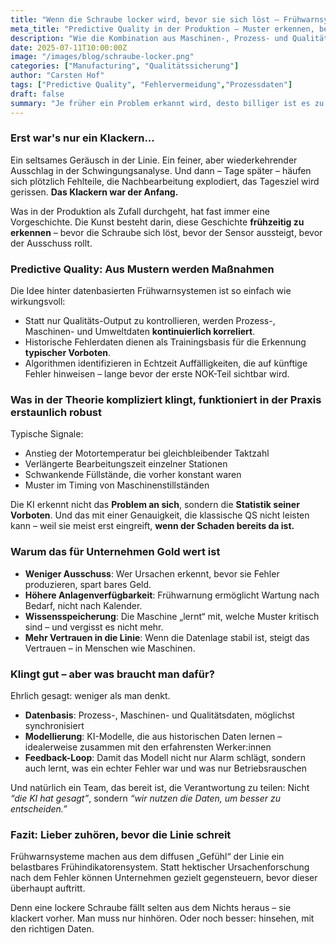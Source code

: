 ```yaml
---
title: "Wenn die Schraube locker wird, bevor sie sich löst – Frühwarnsysteme mit Daten"
meta_title: "Predictive Quality in der Produktion – Muster erkennen, bevor Ausschuss entsteht"
description: "Wie die Kombination aus Maschinen-, Prozess- und Qualitätsdaten eine neue Ära der Fehlervermeidung einläutet – datenbasiert, proaktiv und effizient."
date: 2025-07-11T10:00:00Z
image: "/images/blog/schraube-locker.png"
categories: ["Manufacturing", "Qualitätssicherung"]
author: "Carsten Hof"
tags: ["Predictive Quality", "Fehlervermeidung","Prozessdaten"]
draft: false
summary: "Je früher ein Problem erkannt wird, desto billiger ist es zu beheben. Doch klassische QS erkennt meist erst, wenn's zu spät ist. Datenbasierte Frühwarnsysteme ändern das – mit weniger Ausschuss."
---
```


### Erst war's nur ein Klackern...

Ein seltsames Geräusch in der Linie. Ein feiner, aber wiederkehrender Ausschlag in der Schwingungsanalyse. Und dann – Tage später – häufen sich plötzlich Fehlteile, die Nachbearbeitung explodiert, das Tagesziel wird gerissen. **Das Klackern war der Anfang.**

Was in der Produktion als Zufall durchgeht, hat fast immer eine Vorgeschichte. Die Kunst besteht darin, diese Geschichte **frühzeitig zu erkennen** – bevor die Schraube sich löst, bevor der Sensor aussteigt, bevor der Ausschuss rollt.

### Predictive Quality: Aus Mustern werden Maßnahmen

Die Idee hinter datenbasierten Frühwarnsystemen ist so einfach wie wirkungsvoll:

* Statt nur Qualitäts-Output zu kontrollieren, werden Prozess-, Maschinen- und Umweltdaten **kontinuierlich korreliert**.
* Historische Fehlerdaten dienen als Trainingsbasis für die Erkennung **typischer Vorboten**.
* Algorithmen identifizieren in Echtzeit Auffälligkeiten, die auf künftige Fehler hinweisen – lange bevor der erste NOK-Teil sichtbar wird.

### Was in der Theorie kompliziert klingt, funktioniert in der Praxis erstaunlich robust

Typische Signale:

* Anstieg der Motortemperatur bei gleichbleibender Taktzahl
* Verlängerte Bearbeitungszeit einzelner Stationen
* Schwankende Füllstände, die vorher konstant waren
* Muster im Timing von Maschinenstillständen

Die KI erkennt nicht das **Problem an sich**, sondern die **Statistik seiner Vorboten**. Und das mit einer Genauigkeit, die klassische QS nicht leisten kann – weil sie meist erst eingreift, **wenn der Schaden bereits da ist.**

### Warum das für Unternehmen Gold wert ist

* **Weniger Ausschuss**: Wer Ursachen erkennt, bevor sie Fehler produzieren, spart bares Geld.
* **Höhere Anlagenverfügbarkeit**: Frühwarnung ermöglicht Wartung nach Bedarf, nicht nach Kalender.
* **Wissensspeicherung**: Die Maschine „lernt“ mit, welche Muster kritisch sind – und vergisst es nicht mehr.
* **Mehr Vertrauen in die Linie**: Wenn die Datenlage stabil ist, steigt das Vertrauen – in Menschen wie Maschinen.

### Klingt gut – aber was braucht man dafür?

Ehrlich gesagt: weniger als man denkt.

* **Datenbasis**: Prozess-, Maschinen- und Qualitätsdaten, möglichst synchronisiert
* **Modellierung**: KI-Modelle, die aus historischen Daten lernen – idealerweise zusammen mit den erfahrensten Werker\:innen
* **Feedback-Loop**: Damit das Modell nicht nur Alarm schlägt, sondern auch lernt, was ein echter Fehler war und was nur Betriebsrauschen

Und natürlich ein Team, das bereit ist, die Verantwortung zu teilen: Nicht *“die KI hat gesagt”*, sondern *“wir nutzen die Daten, um besser zu entscheiden.”*

### Fazit: Lieber zuhören, bevor die Linie schreit

Frühwarnsysteme machen aus dem diffusen „Gefühl“ der Linie ein belastbares Frühindikatorensystem. Statt hektischer Ursachenforschung nach dem Fehler können Unternehmen gezielt gegensteuern, bevor dieser überhaupt auftritt.

Denn eine lockere Schraube fällt selten aus dem Nichts heraus – sie klackert vorher. Man muss nur hinhören. Oder noch besser: hinsehen, mit den richtigen Daten.
